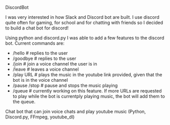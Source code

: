 DiscordBot

I was very interested in how Slack and Discord bot are built. I use discord quite often for gaming, for school and for chatting with friends
so I decided to build a chat bot for discord!

Using python and discord.py I was able to add a few features to the discord bot. Current commands are:

- /hello # replies to the user
- /goodbye # replies to the user
- /join # join a voice channel the user is in
- /leave # leaves a voice channel
- /play URL # plays the music in the youtube link provided, given that the bot is in the voice channel
- /pause /stop # pause and stops the music playing
- /queue # currently working on this feature. If more URLs are requested to play while the bot is currentply playing music, the bot will add them to the queue.

Chat bot that can join voice chats and play youtube music (Python, Discord.py, FFmpeg, youtube_dl)
